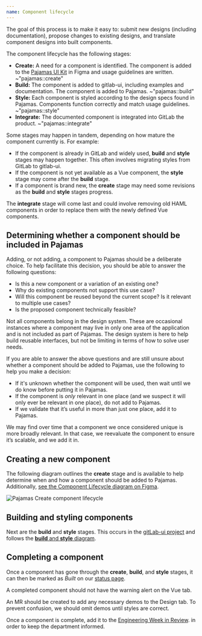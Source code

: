 ```yaml
---
name: Component lifecycle
---
```


The goal of this process is to make it easy to: submit new designs (including documentation), propose changes to existing designs, and translate component designs into built components.

The component lifecycle has the following stages:

- **Create:** A need for a component is identified. The component is added to the [Pajamas UI Kit](https://www.figma.com/file/qEddyqCrI7kPSBjGmwkZzQ/Pajamas-UI-Kit---Beta) in Figma and usage guidelines are written.
~"pajamas::create"
- **Build:** The component is added to gitlab-ui, including examples
and documentation. The component is added to Pajamas. ~"pajamas::build"
- **Style:** Each component is styled according to the design specs found in
Pajamas. Components function correctly and match usage guidelines. ~"pajamas::style"
- **Integrate:** The documented component is integrated into GitLab the
product. ~"pajamas::integrate"

Some stages may happen in tandem, depending on how mature the component currently
is. For example:

- If the component is already in GitLab and widely used, **build** and
**style** stages may happen together. This often involves migrating styles from GitLab
to gitlab-ui.
- If the component is not yet available as a Vue component, the **style** stage
may come after the **build** stage.
- If a component is brand new, the **create** stage may need some revisions as the
**build** and **style** stages progress.

The **integrate** stage will come last and could involve removing old HAML components
in order to replace them with the newly defined Vue components.

## Determining whether a component should be included in Pajamas

Adding, or not adding, a component to Pajamas should be a deliberate choice. To
help facilitate this decision, you should be able to answer the following questions:

- Is this a new component or a variation of an existing one?
- Why do existing components not support this use case?
- Will this component be reused beyond the current scope? Is it relevant to multiple
use cases?
- Is the proposed component technically feasible?

Not all components belong in the design system. These are occasional instances
where a component may live in only one area of the application and is not included
as part of Pajamas. The design system is here to help build reusable interfaces,
but not be limiting in terms of how to solve user needs.

If you are able to answer the above questions and are still unsure about whether
a component should be added to Pajamas, use the following to help you make a
decision:

- If it's unknown whether the component will be used, then wait until we do know
before putting it in Pajamas.
- If the component is *only* relevant in one place (and we suspect it will only
ever be relevant in one place), do not add to Pajamas.
- If we validate that it’s useful in more than just one place, add it to Pajamas.

We may find over time that a component we once considered unique is more broadly
relevant. In that case, we reevaluate the component to ensure it’s scalable, and
we add it in.

## Creating a new component

The following diagram outlines the **create** stage and is available to help
determine when and how a component should be added to Pajamas. Additionally, [see the Component Lifecycle diagram on Figma](https://www.figma.com/file/5kvnjKbcQ8FlzdwrXM80hk/Component-lifecycle-gitlab-design-2053?node-id=1%3A207).

<img class="d-block a-center m-b-7" src="/img/component-lifecycle.svg" alt="Pajamas Create component lifecycle" role="img" />

## Building and styling components

Next are the **build** and **style** stages. This occurs
in the [gitLab-ui project](https://gitlab.com/gitlab-org/gitlab-ui) and follows
the [**build** and **style** diagram](https://gitlab.com/gitlab-org/gitlab-ui/blob/master/doc/component-lifecycle.md).

## Completing a component

Once a component has gone through the **create**, **build**, and **style** stages,
it can then be marked as *Built* on our [status page](https://design.gitlab.com/components/status).

A completed component should not have the warning alert on the Vue tab.

An MR should be created to add any necessary demos to the Design tab. To prevent
confusion, we should omit demos until styles are correct.

Once a component is complete, add it to the [Engineering Week in Review](https://docs.google.com/document/d/1Oglq0-rLbPFRNbqCDfHT0-Y3NkVEiHj6UukfYijHyUs/edit).
in order to keep the department informed.
